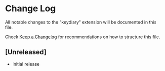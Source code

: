 # Change Log
All notable changes to the "keydiary" extension will be documented in this file.

Check [Keep a Changelog](http://keepachangelog.com/) for recommendations on how to structure this file.

## [Unreleased]
- Initial release